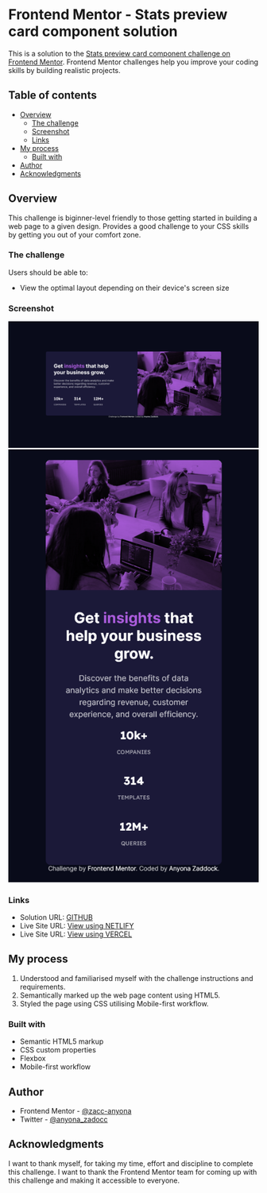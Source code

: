 # Frontend Mentor - Stats preview card component solution

This is a solution to the [Stats preview card component challenge on Frontend Mentor](https://www.frontendmentor.io/challenges/stats-preview-card-component-8JqbgoU62). Frontend Mentor challenges help you improve your coding skills by building realistic projects. 

## Table of contents

- [Overview](#overview)
  - [The challenge](#the-challenge)
  - [Screenshot](#screenshot)
  - [Links](#links)
- [My process](#my-process)
  - [Built with](#built-with)
- [Author](#author)
- [Acknowledgments](#acknowledgments)

## Overview
  This challenge is biginner-level friendly to those getting started in building a web page to a given design. 
  Provides a good challenge to your CSS skills by getting you out of your comfort zone.
### The challenge

Users should be able to:

- View the optimal layout depending on their device's screen size

### Screenshot

![Mobile view solution](./solution-screenshots/desktop-view.png)
![Desktop view solution](./solution-screenshots/mobile-view.png)

### Links

- Solution URL: [GITHUB](https://github.com/zacc-anyona/stats-preview-card-Challenge-by-Frontend-Mentor)
- Live Site URL: [View using NETLIFY](https://your-live-site-url.com)
- Live Site URL: [View using VERCEL]()

## My process
  1. Understood and familiarised myself with the challenge instructions and requirements.
  2. Semantically marked up the web page content using HTML5.
  3. Styled the page using CSS utilising Mobile-first workflow.
### Built with

- Semantic HTML5 markup
- CSS custom properties
- Flexbox
- Mobile-first workflow

## Author

- Frontend Mentor - [@zacc-anyona](https://www.frontendmentor.io/profile/zacc-anyona)
- Twitter - [@anyona_zadocc](https://www.twitter.com/anyona_zadocc)

## Acknowledgments

  I want to thank myself, for taking my time, effort and discipline to complete this challenge.
  I want to thank the Frontend Mentor team for coming up with this challenge and making it accessible to everyone.



